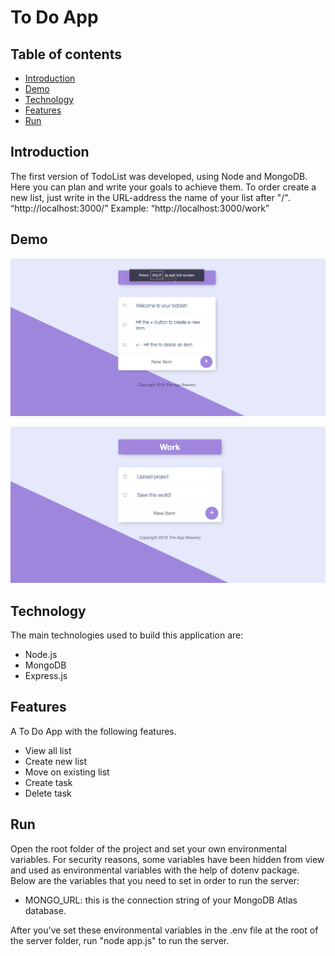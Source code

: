 # To Do App

## Table of contents

- [Introduction](#introduction)
- [Demo](#demo)
- [Technology](#technology)
- [Features](#features)
- [Run](#run)

## Introduction

The first version of TodoList was developed, using Node and MongoDB.
Here you can plan and write your goals to achieve them. To order create a new list, just write in the URL-address the name of your list after "/".
“http://localhost:3000/<nameList>”
Example: “http://localhost:3000/work”

## Demo

![Image description](screenshot-1.png)

![Image description](screenshot-2.png)

## Technology

The main technologies used to build this application are:

- Node.js 
- MongoDB 
- Express.js 

## Features

A To Do App with the following features.


- View all list
- Create new list
- Move on existing list
- Create task
- Delete task

## Run

Open the root folder of the project and set your own environmental variables. For security reasons, some variables have been hidden from view and used as environmental variables with the help of dotenv package. Below are the variables that you need to set in order to run the server:

- MONGO_URL: this is the connection string of your MongoDB Atlas database.

After you've set these environmental variables in the .env file at the root of the server folder, run "node app.js" to run the server.
